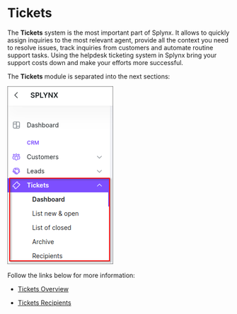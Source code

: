 Tickets
=============

The **Tickets** system is the most important part of Splynx. It allows to quickly assign inquiries to the most relevant agent, provide all the context you need to resolve issues, track inquiries from customers and automate routine support tasks. Using the helpdesk ticketing system in Splynx bring your support costs down and make your efforts more successful.

The **Tickets** module is separated into the next sections:

![Tickets](tickets.png)

Follow the links below for more information:

* [Tickets Overview](tickets/tickets_overview/tickets_overview.md)

* [Tickets Recipients](tickets/tickets_recipients/tickets_recipients.md)
